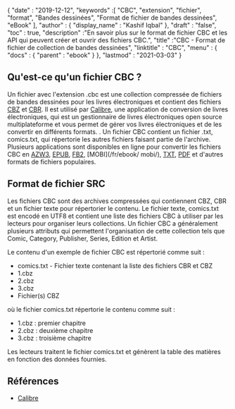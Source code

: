 {
  "date" : "2019-12-12",
  "keywords" :[ "CBC", "extension", "fichier", "format", "Bandes dessinées", "Format de fichier de bandes dessinées", "eBook" ],
  "author" : {
    "display_name" : "Kashif Iqbal"
},
  "draft" : "false",
  "toc" : true,
  "description" :"En savoir plus sur le format de fichier CBC et les API qui peuvent créer et ouvrir des fichiers CBC.",
  "title" :"CBC - Format de fichier de collection de bandes dessinées",
  "linktitle" : "CBC",
  "menu" : {
    "docs" : {
      "parent" : "ebook"
}
},
  "lastmod" : "2021-03-03"
}

## Qu'est-ce qu'un fichier CBC ?

Un fichier avec l'extension .cbc est une collection compressée de fichiers de bandes dessinées pour les livres électroniques et contient des fichiers [CBZ](/fr/ebook/cbz/) et [CBR](/fr/ebook/cbr/). Il est utilisé par [Calibre](https://calibre-ebook.com/), une application de conversion de livres électroniques, qui est un gestionnaire de livres électroniques open source multiplateforme et vous permet de gérer vos livres électroniques et de les convertir en différents formats. . Un fichier CBC contient un fichier .txt, comics.txt, qui répertorie les autres fichiers faisant partie de l'archive. Plusieurs applications sont disponibles en ligne pour convertir les fichiers CBC en [AZW3](/fr/ebook/azw3/), [EPUB](/fr/ebook/epub/), [FB2](/fr/ebook/fb2/), [MOBI](/fr/ebook/ mobi/), [TXT](/fr/word-processing/txt/), [PDF](/fr/pdf/) et d'autres formats de fichiers populaires.

## Format de fichier SRC

Les fichiers CBC sont des archives compressées qui contiennent CBZ, CBR et un fichier texte pour répertorier le contenu. Le fichier texte, comics.txt est encodé en UTF8 et contient une liste des fichiers CBC à utiliser par les lecteurs pour organiser leurs collections. Un fichier CBC a généralement plusieurs attributs qui permettent l'organisation de cette collection tels que Comic, Category, Publisher, Series, Edition et Artist.

Le contenu d'un exemple de fichier CBC est répertorié comme suit :

* comics.txt - Fichier texte contenant la liste des fichiers CBR et CBZ
* 1.cbz
* 2.cbz
* 3.cbz
* Fichier(s) CBZ

où le fichier comics.txt répertorie le contenu comme suit :

* 1.cbz : premier chapitre
* 2.cbz : deuxième chapitre
* 3.cbz : troisième chapitre

Les lecteurs traitent le fichier comics.txt et génèrent la table des matières en fonction des données fournies.

## Références

* [Calibre](https://calibre-ebook.com/)

